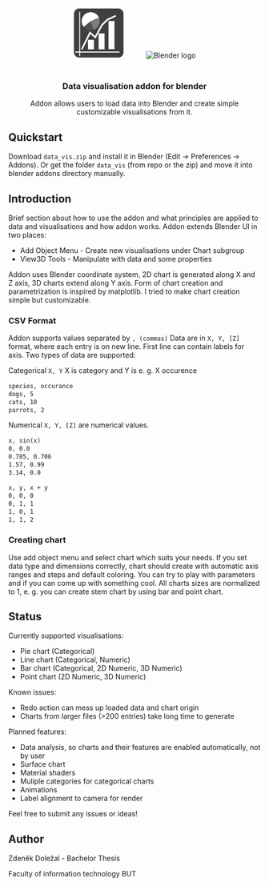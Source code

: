 <p align="center">
    <img src="media/logo.png" alt="Addon logo" height="100px" style="padding-right: 20px;">
    <img src="https://download.blender.org/branding/blender_logo_socket.png" alt="Blender logo" width="200px" style="padding-left: 20px; padding-bottom: 20px;">
</p>
<h3 align="center">
    Data visualisation addon for blender
</h3>
<p align="center">
Addon allows users to load data into Blender and create simple customizable visualisations from it.
</p>

## Quickstart
Download `data_vis.zip` and install it in Blender (Edit -> Preferences -> Addons). Or get the folder `data_vis` (from repo or the zip) and move it into blender addons directory manually.

## Introduction
Brief section about how to use the addon and what principles are applied to data and visualisations and how addon works. Addon extends Blender UI in two places:
- Add Object Menu - Create new visualisations under Chart subgroup
- View3D Tools - Manipulate with data and some properties

Addon uses Blender coordinate system, 2D chart is generated along X and Z axis, 3D charts extend along Y axis. Form of chart creation and parametrization is inspired by matplotlib. I tried to make chart creation simple but customizable. 

### CSV Format
Addon supports values separated by `, (commas)`
Data are in `X, Y, [Z]` format, where each entry is on new line. First line can contain labels for axis.
Two types of data are supported:

Categorical `X, Y` X is category and Y is e. g. X occurence 
```
species, occurance
dogs, 5
cats, 10
parrots, 2
```
Numerical `X, Y, [Z]` are numerical values.
```
x, sin(x)
0, 0.0
0.785, 0.706
1.57, 0.99
3.14, 0.0
```

```
x, y, x + y
0, 0, 0
0, 1, 1
1, 0, 1
1, 1, 2
```

### Creating chart
Use add object menu and select chart which suits your needs. If you set data type and dimensions correctly, chart should create with automatic axis ranges and steps and default coloring. You can try to play with parameters and if you can come up with something cool.
All charts sizes are normalized to 1, e. g. you can create stem chart by using bar and point chart.   

## Status
Currently supported visualisations:
- Pie chart (Categorical)
- Line chart (Categorical, Numeric)
- Bar chart (Categorical, 2D Numeric, 3D Numeric)
- Point chart (2D Numeric, 3D Numeric)


Known issues:
- Redo action can mess up loaded data and chart origin
- Charts from larger files (>200 entries) take long time to generate

Planned features:
- Data analysis, so charts and their features are enabled automatically, not by user
- Surface chart
- Material shaders
- Muliple categories for categorical charts
- Animations
- Label alignment to camera for render

Feel free to submit any issues or ideas!

## Author
Zdeněk Doležal - Bachelor Thesis

Faculty of information technology BUT
